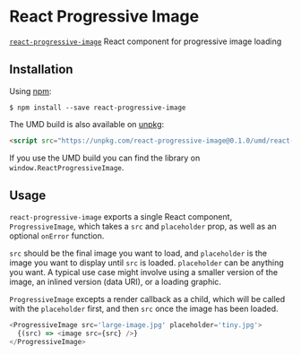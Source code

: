 # React Progressive Image

[npm-badge]: https://img.shields.io/npm/v/react-context-emission.svg?style=flat-square
[npm]: https://www.npmjs.com/package/react-context-emission

[`react-progressive-image`](https://www.npmjs.com/package/react-progressive-image) React component for progressive image loading

## Installation

Using [npm](https://www.npmjs.com/):

    $ npm install --save react-progressive-image


The UMD build is also available on [unpkg](https://unpkg.com):

```html
<script src="https://unpkg.com/react-progressive-image@0.1.0/umd/react-progressive-image.min.js"></script>
```

If you use the UMD build you can find the library on `window.ReactProgressiveImage`.

## Usage

`react-progressive-image` exports a single React component, `ProgressiveImage`, which takes a `src` and `placeholder` prop, as well as an optional `onError` function.

`src` should be the final image you want to load, and `placeholder` is the image you want to display until `src` is loaded. `placeholder` can be anything you want. A typical use case might involve using a smaller version of the image, an inlined version (data URI), or a loading graphic.

`ProgressiveImage` excepts a render callback as a child, which will be called with the `placeholder` first, and then `src` once the image has been loaded.

```js
<ProgressiveImage src='large-image.jpg' placeholder='tiny.jpg'>
  {(src) => <image src={src} />}
</ProgressiveImage>
```
